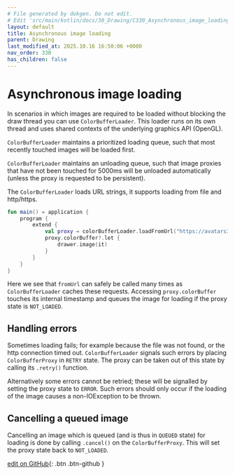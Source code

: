 ```yaml
---
# File generated by dokgen. Do not edit. 
# Edit 'src/main/kotlin/docs/30_Drawing/C330_Asynchronous_image_loading.kt' instead.
layout: default
title: Asynchronous image loading
parent: Drawing
last_modified_at: 2025.10.16 16:50:06 +0000
nav_order: 330
has_children: false
---
```

 
# Asynchronous image loading

In scenarios in which images are required to be loaded without blocking 
the draw thread you can use `ColorBufferLoader`. This loader runs on its 
own thread and uses shared contexts of the underlying graphics API (OpenGL).

`ColorBufferLoader` maintains a prioritized loading queue, such that most 
recently touched images will be loaded first.

`ColorBufferLoader` maintains an unloading queue, such that image proxies 
that have not been touched for 5000ms will be unloaded automatically 
(unless the proxy is requested to be persistent).

The `ColorBufferLoader` loads URL strings, it supports loading from file 
and http/https. 
 
```kotlin
fun main() = application {
    program {
        extend {
            val proxy = colorBufferLoader.loadFromUrl("https://avatars3.githubusercontent.com/u/31103334?s=200&v=4")
            proxy.colorBuffer?.let {
                drawer.image(it)
            }
        }
    }
}
``` 
 
Here we see that `fromUrl` can safely be called many times as 
`ColorBufferLoader` caches these requests.
Accessing `proxy.colorBuffer` touches its internal timestamp and queues 
the image for loading if the proxy state is `NOT_LOADED`.

## Handling errors

Sometimes loading fails; for example because the file was not found, 
or the http connection timed out.
`ColorBufferLoader` signals such errors by placing `ColorBufferProxy` 
in `RETRY` state. The proxy can be taken out of
this state by calling its `.retry()` function.

Alternatively some errors cannot be retried; these will be signalled 
by setting the proxy state to `ERROR`. Such errors
should only occur if the loading of the image causes a non-IOException 
to be thrown. 

## Cancelling a queued image

Cancelling an image which is queued (and is thus in `QUEUED` state) for 
loading is done by calling `.cancel()` on the `ColorBufferProxy`. 
This will set the proxy state back to `NOT_LOADED`. 

[edit on GitHub](https://github.com/openrndr/openrndr-guide/blob/main/src/main/kotlin/docs/30_Drawing/C330_Asynchronous_image_loading.kt){: .btn .btn-github }